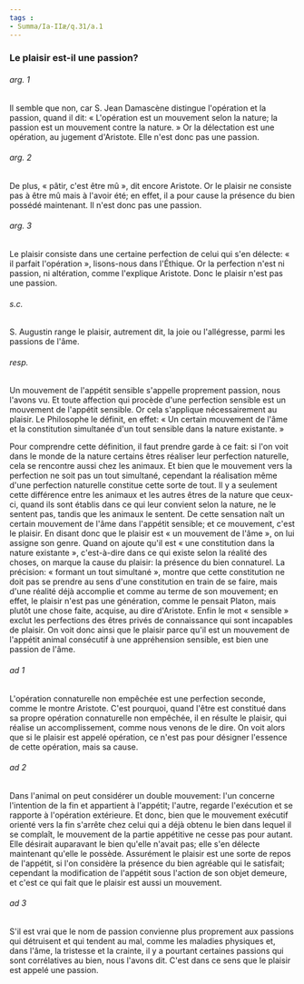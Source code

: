 ```yaml
---
tags : 
- Summa/Ia-IIæ/q.31/a.1
---
```


### Le plaisir est-il une passion?

###### arg. 1
Il semble que non, car S. Jean Damascène distingue l'opération et la passion, quand il dit: « L'opération est un mouvement selon la nature; la passion est un mouvement contre la nature. » Or la délectation est une opération, au jugement d'Aristote. Elle n'est donc pas une passion. 

###### arg. 2
De plus, « pâtir, c'est être mû », dit encore Aristote. Or le plaisir ne consiste pas à être mû mais à l'avoir été; en effet, il a pour cause la présence du bien possédé maintenant. Il n'est donc pas une passion. 

###### arg. 3
Le plaisir consiste dans une certaine perfection de celui qui s'en délecte: « il parfait l'opération », lisons-nous dans l'Éthique. Or la perfection n'est ni passion, ni altération, comme l'explique Aristote. Donc le plaisir n'est pas une passion. 

###### s.c.
S. Augustin range le plaisir, autrement dit, la joie ou l'allégresse, parmi les passions de l'âme. 

###### resp.
Un mouvement de l'appétit sensible s'appelle proprement passion, nous l'avons vu. Et toute affection qui procède d'une perfection sensible est un mouvement de l'appétit sensible. Or cela s'applique nécessairement au plaisir. Le Philosophe le définit, en effet: « Un certain mouvement de l'âme et la constitution simultanée d'un tout sensible dans la nature existante. » 

Pour comprendre cette définition, il faut prendre garde à ce fait: si l'on voit dans le monde de la nature certains êtres réaliser leur perfection naturelle, cela se rencontre aussi chez les animaux. Et bien que le mouvement vers la perfection ne soit pas un tout simultané, cependant la réalisation même d'une perfection naturelle constitue cette sorte de tout. Il y a seulement cette différence entre les animaux et les autres êtres de la nature que ceux-ci, quand ils sont établis dans ce qui leur convient selon la nature, ne le sentent pas, tandis que les animaux le sentent. De cette sensation naît un certain mouvement de l'âme dans l'appétit sensible; et ce mouvement, c'est le plaisir. En disant donc que le plaisir est « un mouvement de l'âme », on lui assigne son genre. Quand on ajoute qu'il est « une constitution dans la nature existante », c'est-à-dire dans ce qui existe selon la réalité des choses, on marque la cause du plaisir: la présence du bien connaturel. La précision: « formant un tout simultané », montre que cette constitution ne doit pas se prendre au sens d'une constitution en train de se faire, mais d'une réalité déjà accomplie et comme au terme de son mouvement; en effet, le plaisir n'est pas une génération, comme le pensait Platon, mais plutôt une chose faite, acquise, au dire d'Aristote. Enfin le mot « sensible » exclut les perfections des êtres privés de connaissance qui sont incapables de plaisir. On voit donc ainsi que le plaisir parce qu'il est un mouvement de l'appétit animal consécutif à une appréhension sensible, est bien une passion de l'âme. 

###### ad 1
L'opération connaturelle non empêchée est une perfection seconde, comme le montre Aristote. C'est pourquoi, quand l'être est constitué dans sa propre opération connaturelle non empêchée, il en résulte le plaisir, qui réalise un accomplissement, comme nous venons de le dire. On voit alors que si le plaisir est appelé opération, ce n'est pas pour désigner l'essence de cette opération, mais sa cause. 

###### ad 2
Dans l'animal on peut considérer un double mouvement: l'un concerne l'intention de la fin et appartient à l'appétit; l'autre, regarde l'exécution et se rapporte à l'opération extérieure. Et donc, bien que le mouvement exécutif orienté vers la fin s'arrête chez celui qui a déjà obtenu le bien dans lequel il se complaît, le mouvement de la partie appétitive ne cesse pas pour autant. Elle désirait auparavant le bien qu'elle n'avait pas; elle s'en délecte maintenant qu'elle le possède. Assurément le plaisir est une sorte de repos de l'appétit, si l'on considère la présence du bien agréable qui le satisfait; cependant la modification de l'appétit sous l'action de son objet demeure, et c'est ce qui fait que le plaisir est aussi un mouvement. 

###### ad 3
S'il est vrai que le nom de passion convienne plus proprement aux passions qui détruisent et qui tendent au mal, comme les maladies physiques et, dans l'âme, la tristesse et la crainte, il y a pourtant certaines passions qui sont corrélatives au bien, nous l'avons dit. C'est dans ce sens que le plaisir est appelé une passion. 

